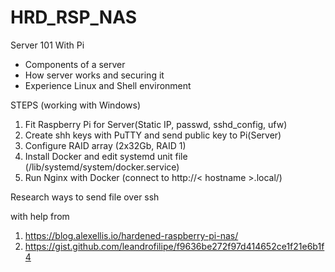 # HRD_RSP_NAS

Server 101 With Pi
- Components of a server
- How server works and securing it
- Experience Linux and Shell environment

STEPS (working with Windows)
1. Fit Raspberry Pi for Server(Static IP, passwd, sshd_config, ufw)
2. Create shh keys with PuTTY and send public key to Pi(Server)
3. Configure RAID array (2x32Gb, RAID 1)
4. Install Docker and edit systemd unit file (/lib/systemd/system/docker.service)
5. Run Nginx with Docker (connect to http://< hostname >.local/)


Research ways to send file over ssh


with help from
1. https://blog.alexellis.io/hardened-raspberry-pi-nas/
2. https://gist.github.com/leandrofilipe/f9636be272f97d414652ce1f21e6b1f4
